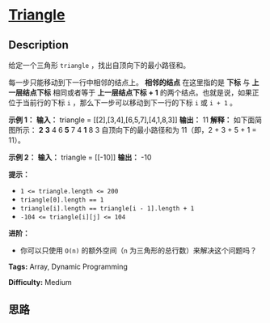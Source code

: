 # [Triangle][title]

## Description

给定一个三角形 `triangle` ，找出自顶向下的最小路径和。

每一步只能移动到下一行中相邻的结点上。 **相邻的结点** 在这里指的是 **下标** 与 **上一层结点下标** 相同或者等于 **上一层结点下标 +
1** 的两个结点。也就是说，如果正位于当前行的下标 `i` ，那么下一步可以移动到下一行的下标 `i` 或 `i + 1` 。

**示例 1：**
            **输入：** triangle = [[2],[3,4],[6,5,7],[4,1,8,3]]    **输出：** 11    **解释：** 如下面简图所示：       **2**      **3** 4     6 **5** 7    4 **1** 8 3    自顶向下的最小路径和为 11（即，2 + 3 + 5 + 1 = 11）。    

**示例 2：**
            **输入：** triangle = [[-10]]    **输出：** -10    

**提示：**

  * `1 <= triangle.length <= 200`
  * `triangle[0].length == 1`
  * `triangle[i].length == triangle[i - 1].length + 1`
  * `-104 <= triangle[i][j] <= 104`

**进阶：**

  * 你可以只使用 `O(n)` 的额外空间（`n` 为三角形的总行数）来解决这个问题吗？


**Tags:** Array, Dynamic Programming

**Difficulty:** Medium

## 思路

[title]: https://leetcode-cn.com/problems/triangle
